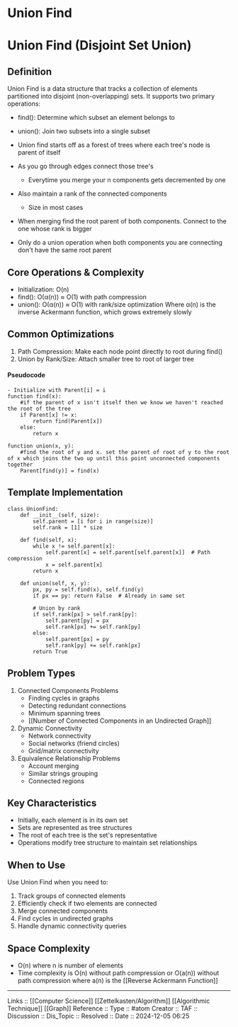 # Union Find

# Union Find (Disjoint Set Union)

## Definition

Union Find is a data structure that tracks a collection of elements partitioned into disjoint (non-overlapping) sets. It supports two primary operations:

- find(): Determine which subset an element belongs to
- union(): Join two subsets into a single subset


- Union find starts off as a forest of trees where each tree's node is parent of itself
- As you go through edges connect those tree's
	- Everytime you merge your n components gets decremented by one
- Also maintain a rank of the connected components
	- Size in most cases
- When merging find the root parent of both components. Connect to the one whose rank is bigger
- Only do a union operation when both components you are connecting don't have the same root parent
## Core Operations & Complexity

- Initialization: O(n)
- find(): O(α(n)) ≈ O(1) with path compression
- union(): O(α(n)) ≈ O(1) with rank/size optimization Where α(n) is the inverse Ackermann function, which grows extremely slowly

## Common Optimizations

1. Path Compression: Make each node point directly to root during find()
2. Union by Rank/Size: Attach smaller tree to root of larger tree

#### Pseudocode

```
- Initialize with Parent[i] = i
function find(x):
	#if the parent of x isn't itself then we know we haven't reached the root of the tree
	if Parent[x] != x:
		return find(Parent[x])
	else:
		return x

function union(x, y):
	#find the root of y and x. set the parent of root of y to the root of x which joins the two up until this point unconnected components together
	Parent[find(y)] = find(x)

```

## Template Implementation

```
class UnionFind:
    def __init__(self, size):
        self.parent = [i for i in range(size)]
        self.rank = [1] * size
    
    def find(self, x):
        while x != self.parent[x]:
            self.parent[x] = self.parent[self.parent[x]]  # Path compression
            x = self.parent[x]
        return x
    
    def union(self, x, y):
        px, py = self.find(x), self.find(y)
        if px == py: return False  # Already in same set
        
        # Union by rank
        if self.rank[px] > self.rank[py]:
            self.parent[py] = px
            self.rank[px] += self.rank[py]
        else:
            self.parent[px] = py
            self.rank[py] += self.rank[px]
        return True
```

## Problem Types

1. Connected Components Problems
    - Finding cycles in graphs
    - Detecting redundant connections
    - Minimum spanning trees
	- [[Number of Connected Components in an Undirected Graph]]
1. Dynamic Connectivity
    - Network connectivity
    - Social networks (friend circles)
    - Grid/matrix connectivity
2. Equivalence Relationship Problems
    - Account merging
    - Similar strings grouping
    - Connected regions

## Key Characteristics

- Initially, each element is in its own set
- Sets are represented as tree structures
- The root of each tree is the set's representative
- Operations modify tree structure to maintain set relationships

## When to Use

Use Union Find when you need to:

1. Track groups of connected elements
2. Efficiently check if two elements are connected
3. Merge connected components
4. Find cycles in undirected graphs
5. Handle dynamic connectivity queries

## Space Complexity

- O(n) where n is number of elements
- Time complexity is O(n) without path compression or O(a(n)) without path compression where a(n) is the [[Reverse Ackermann Function]]

---
Links :: [[Computer Science]] [[Zettelkasten/Algorithm]] [[Algorithmic Technique]] [[Graph]]
Reference ::
Type :: #atom
Creator ::
TAF ::
Discussion ::
Dis_Topic :: 
Resolved ::
Date :: 2024-12-05 06:25
